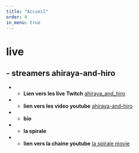 ```yaml
---
title: "Accueil"
order: 0
in_menu: true
---
```

# live

## - **streamers ahiraya-and-hiro**
 -  *  **Lien vers les live Twitch** [ahiraya_and_hiro](https://www.twitch.tv/ahiraya_and_hiro) 
 - * **lien vers les video youtube** [ahiraya-and-hiro](https://www.youtube.com/channel/UCorW_8OXQIX0wb1s1ujVkWA) 
  - * **bio**
- * **la spirale** 
- * **lien vers la chaine youtube** [la spirale movie](https://www.youtube.com/@LaSpirale-Movie) 
<div class="slider-thumb"></div> 